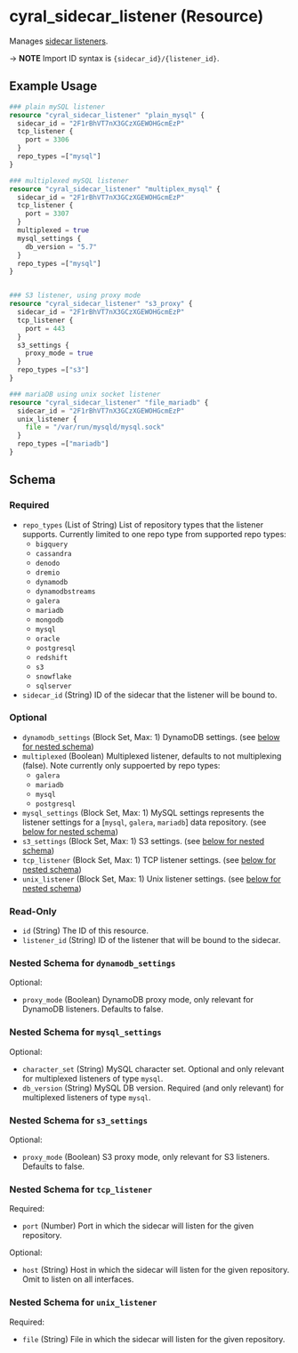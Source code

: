 # cyral_sidecar_listener (Resource)

Manages [sidecar listeners](https://cyral.com/docs/sidecars/sidecar-listeners).

-> **NOTE** Import ID syntax is `{sidecar_id}/{listener_id}`.

## Example Usage

```terraform
### plain mySQL listener
resource "cyral_sidecar_listener" "plain_mysql" {
  sidecar_id = "2F1rBhVT7nX3GCzXGEWOHGcmEzP"
  tcp_listener {
    port = 3306
  }
  repo_types =["mysql"]
}

### multiplexed mySQL listener
resource "cyral_sidecar_listener" "multiplex_mysql" {
  sidecar_id = "2F1rBhVT7nX3GCzXGEWOHGcmEzP"
  tcp_listener {
    port = 3307
  }
  multiplexed = true
  mysql_settings {
    db_version = "5.7"
  }
  repo_types =["mysql"]
}


### S3 listener, using proxy mode
resource "cyral_sidecar_listener" "s3_proxy" {
  sidecar_id = "2F1rBhVT7nX3GCzXGEWOHGcmEzP"
  tcp_listener {
    port = 443
  }
  s3_settings {
    proxy_mode = true
  }
  repo_types =["s3"]
}

### mariaDB using unix socket listener
resource "cyral_sidecar_listener" "file_mariadb" {
  sidecar_id = "2F1rBhVT7nX3GCzXGEWOHGcmEzP"
  unix_listener {
    file = "/var/run/mysqld/mysql.sock"
  }
  repo_types =["mariadb"]
}
```

<!-- schema generated by tfplugindocs -->

## Schema

### Required

- `repo_types` (List of String) List of repository types that the listener supports. Currently limited to one repo type from supported repo types:
  - `bigquery`
  - `cassandra`
  - `denodo`
  - `dremio`
  - `dynamodb`
  - `dynamodbstreams`
  - `galera`
  - `mariadb`
  - `mongodb`
  - `mysql`
  - `oracle`
  - `postgresql`
  - `redshift`
  - `s3`
  - `snowflake`
  - `sqlserver`
- `sidecar_id` (String) ID of the sidecar that the listener will be bound to.

### Optional

- `dynamodb_settings` (Block Set, Max: 1) DynamoDB settings. (see [below for nested schema](#nestedblock--dynamodb_settings))
- `multiplexed` (Boolean) Multiplexed listener, defaults to not multiplexing (false). Note currently only suppoerted by repo types:
  - `galera`
  - `mariadb`
  - `mysql`
  - `postgresql`
- `mysql_settings` (Block Set, Max: 1) MySQL settings represents the listener settings for a [`mysql`, `galera`, `mariadb`] data repository. (see [below for nested schema](#nestedblock--mysql_settings))
- `s3_settings` (Block Set, Max: 1) S3 settings. (see [below for nested schema](#nestedblock--s3_settings))
- `tcp_listener` (Block Set, Max: 1) TCP listener settings. (see [below for nested schema](#nestedblock--tcp_listener))
- `unix_listener` (Block Set, Max: 1) Unix listener settings. (see [below for nested schema](#nestedblock--unix_listener))

### Read-Only

- `id` (String) The ID of this resource.
- `listener_id` (String) ID of the listener that will be bound to the sidecar.

<a id="nestedblock--dynamodb_settings"></a>

### Nested Schema for `dynamodb_settings`

Optional:

- `proxy_mode` (Boolean) DynamoDB proxy mode, only relevant for DynamoDB listeners. Defaults to false.

<a id="nestedblock--mysql_settings"></a>

### Nested Schema for `mysql_settings`

Optional:

- `character_set` (String) MySQL character set. Optional and only relevant for multiplexed listeners of type `mysql`.
- `db_version` (String) MySQL DB version. Required (and only relevant) for multiplexed listeners of type `mysql`.

<a id="nestedblock--s3_settings"></a>

### Nested Schema for `s3_settings`

Optional:

- `proxy_mode` (Boolean) S3 proxy mode, only relevant for S3 listeners. Defaults to false.

<a id="nestedblock--tcp_listener"></a>

### Nested Schema for `tcp_listener`

Required:

- `port` (Number) Port in which the sidecar will listen for the given repository.

Optional:

- `host` (String) Host in which the sidecar will listen for the given repository. Omit to listen on all interfaces.

<a id="nestedblock--unix_listener"></a>

### Nested Schema for `unix_listener`

Required:

- `file` (String) File in which the sidecar will listen for the given repository.

